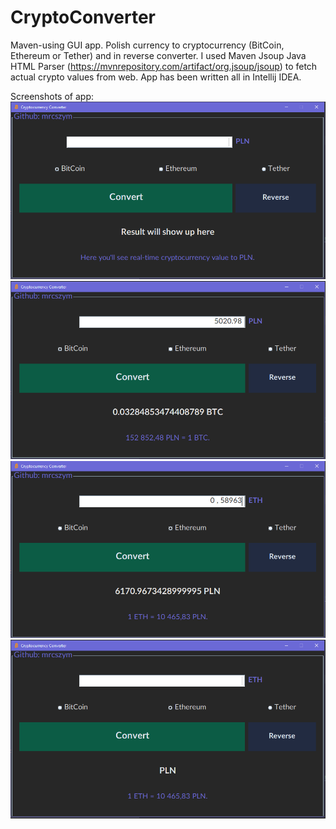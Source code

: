 # CryptoConverter

Maven-using GUI app.
Polish currency to cryptocurrency (BitCoin, Ethereum or Tether) and in reverse converter. 
I used Maven Jsoup Java HTML Parser (https://mvnrepository.com/artifact/org.jsoup/jsoup) to fetch actual crypto values from web.
App has been written all in Intellij IDEA.

Screenshots of app:
![img_12.png](img_12.png)
![img_13.png](img_13.png)
![img_14.png](img_14.png)
![img_16.png](img_16.png)
